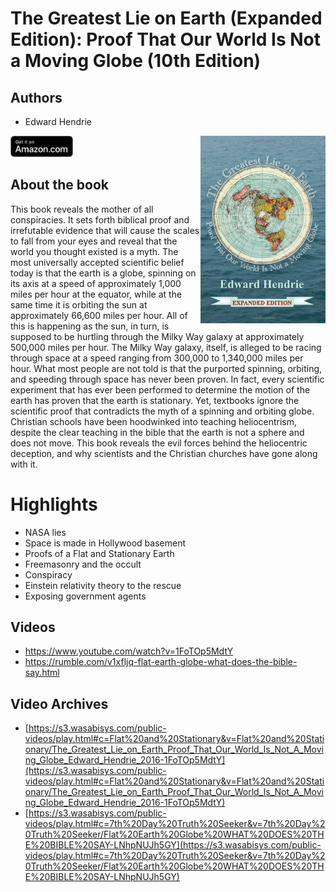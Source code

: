 # The Greatest Lie on Earth (Expanded Edition): Proof That Our World Is Not a Moving Globe (10th Edition)

## Authors

- Edward Hendrie

<a href="https://www.amazon.com/Greatest-Lie-Earth-Expanded-Moving/dp/1943056056">
  <img src="../assets/images/61C3X4Z59FL.jpeg" width="200" align="right" alt="The Greatest Lie on Earth (Expanded Edition): Proof That Our World Is Not a Moving Globe (10th Edition)">
</a>

<a href="https://www.amazon.com/Greatest-Lie-Earth-Expanded-Moving/dp/1943056056">
    <img src="../assets/images/amazon_btn.svg" width="100px">
</a>

## About the book

This book reveals the mother of all conspiracies. It sets forth biblical proof and irrefutable evidence that will cause the scales to fall from your eyes and reveal that the world you thought existed is a myth. The most universally accepted scientific belief today is that the earth is a globe, spinning on its axis at a speed of approximately 1,000 miles per hour at the equator, while at the same time it is orbiting the sun at approximately 66,600 miles per hour. All of this is happening as the sun, in turn, is supposed to be hurtling through the Milky Way galaxy at approximately 500,000 miles per hour. The Milky Way galaxy, itself, is alleged to be racing through space at a speed ranging from 300,000 to 1,340,000 miles per hour. What most people are not told is that the purported spinning, orbiting, and speeding through space has never been proven. In fact, every scientific experiment that has ever been performed to determine the motion of the earth has proven that the earth is stationary. Yet, textbooks ignore the scientific proof that contradicts the myth of a spinning and orbiting globe. Christian schools have been hoodwinked into teaching heliocentrism, despite the clear teaching in the bible that the earth is not a sphere and does not move. This book reveals the evil forces behind the heliocentric deception, and why scientists and the Christian churches have gone along with it.

# Highlights

- NASA lies
- Space is made in Hollywood basement
- Proofs of a Flat and Stationary Earth
- Freemasonry and the occult
- Conspiracy
- Einstein relativity theory to the rescue
- Exposing government agents

## Videos

- https://www.youtube.com/watch?v=1FoTOp5MdtY
- https://rumble.com/v1xfljq-flat-earth-globe-what-does-the-bible-say.html

## Video Archives

- [https://s3.wasabisys.com/public-videos/play.html#c=Flat%20and%20Stationary&v=Flat%20and%20Stationary/The_Greatest_Lie_on_Earth_Proof_That_Our_World_Is_Not_A_Moving_Globe_Edward_Hendrie_2016-1FoTOp5MdtY](https://s3.wasabisys.com/public-videos/play.html#c=Flat%20and%20Stationary&v=Flat%20and%20Stationary/The_Greatest_Lie_on_Earth_Proof_That_Our_World_Is_Not_A_Moving_Globe_Edward_Hendrie_2016-1FoTOp5MdtY)
- [https://s3.wasabisys.com/public-videos/play.html#c=7th%20Day%20Truth%20Seeker&v=7th%20Day%20Truth%20Seeker/Flat%20Earth%20Globe%20WHAT%20DOES%20THE%20BIBLE%20SAY-LNhpNUJh5GY](https://s3.wasabisys.com/public-videos/play.html#c=7th%20Day%20Truth%20Seeker&v=7th%20Day%20Truth%20Seeker/Flat%20Earth%20Globe%20WHAT%20DOES%20THE%20BIBLE%20SAY-LNhpNUJh5GY)
